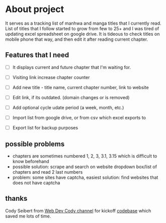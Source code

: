 # About project

It serves as a tracking list of manhwa and manga titles that I currently read. 
List of titles that I follow started to grow from few to 25+ and I was tired of updating excel spreadsheet on google drive. It is tideous to check titles on mobile phone that way, and then edit it after reading current chapter.


## Features that I need
- [ ] It displays current and future chapter that I'm waiting for.
- [ ] Visiting link increase chapter counter
- [ ] Add new title - title name, current chapter number, link to website
- [ ] Edit link, if its outdated. (domain changes or is removed)
- [ ] Add optional cycle udate period (a week, month, etc.)

- [ ] Import list from google drive, or from csv which excel exports to
- [ ] Export list for backup purposes

## possible problems
- chapters are sometimes numbered 1, 2, 3, 3.1, 3.15 which is difficult to know beforehand
 - possible solution: scrape and search on website dropdown box/list of chapters and read 2 last numbers
 - problem: some sites have captcha, easiest solution: find websites that does not have captcha

 ## thanks
 Cody Seibert from [Web Dev Cody channel](https://www.youtube.com/@WebDevCody) for kickoff [codebase](https://github.com/codyseibert/flashcardsage) which saved me lots of time.